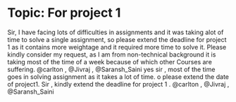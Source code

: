# Topic: For project 1

Sir,
I have facing lots of difficulties in assignments and it was taking alot of time to solve a single assignment, so please extend the deadline for project 1 as it contains more weightage and it required more time to solve it.
Please kindly consider my request, as I am from non-technical background it is taking most of the time of a week because of which other Courses are suffering.
@carlton , @Jivraj , @Saransh_Saini
yes sir , most of the time goes in solving assignment as it takes a lot of time. o please extend the date of project1.
Sir , kindly extend the deadline for project 1 .
@carlton , @Jivraj , @Saransh_Saini